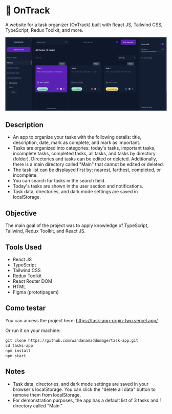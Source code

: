 # 📅 OnTrack

A website for a task organizer (OnTrack) built with React JS, Tailwind CSS, TypeScript, Redux Toolkit, and more.

![página inicial](/public/image.png)

## Description

- An app to organize your tasks with the following details: title, description, date, mark as complete, and mark as important.
- Tasks are organized into categories: today's tasks, important tasks, incomplete tasks, completed tasks, all tasks, and tasks by directory (folder). Directories and tasks can be edited or deleted. Additionally, there is a main directory called "Main" that cannot be edited or deleted.
- The task list can be displayed first by: nearest, farthest, completed, or incomplete.
- You can search for tasks in the search field.
- Today's tasks are shown in the user section and notifications.
- Task data, directories, and dark mode settings are saved in localStorage.

## Objective

The main goal of the project was to apply knowledge of TypeScript, Tailwind, Redux Toolkit, and React JS.

## Tools Used

- React JS
- TypeScript
- Tailwind CSS
- Redux Toolkit
- React Router DOM
- HTML
- Figma (prototipagem)

## Como testar

You can access the project here: https://task-app-orpin-two.vercel.app/

Or run it on your machine:

```
git clone https://github.com/wandanamaddumage/task-app.git
cd tasks-app
npm install
npm start
```

## Notes

- Task data, directories, and dark mode settings are saved in your browser's localStorage. You can click the "delete all data" button to remove them from localStorage.
- For demonstration purposes, the app has a default list of 3 tasks and 1 directory called "Main."

